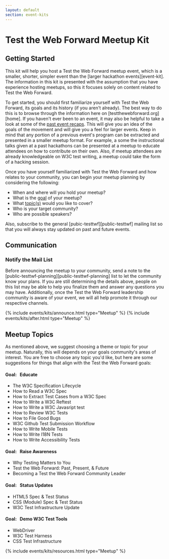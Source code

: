 ```yaml
---
layout: default
section: event-kits
---
```


# Test the Web Forward Meetup Kit

<h2 id="getting_started">Getting Started</h2>
This kit will help you host a Test the Web Forward meetup event, which is a smaller, shorter, simpler event than the [larger hackathon events][event-kit].  The information in this kit is presented with the assumption that you have experience hosting meetups, so this it focuses solely on content related to Test the Web Forward.

To get started, you should first familiarize yourself with Test the Web Forward, its goals and its history (if you aren't already). The best way to do this is to browse through the information here on [testthewebforward.org][home]. If you haven't ever been to an event, it may also be helpful to take a look at some of the [past event recaps][recaps]. This will give you an idea of the goals of the movement and will give you a feel for larger events. Keep in mind that any portion of a previous event's program can be extracted and presented in a smaller meetup format. For example, a some the instructional talks given at a past hackathons can be presented at a meetup to educate attendees on how to contribute on their own. Also, if meetup attendees are already knowledgeable on W3C test writing, a meetup could take the form of a hacking session.

Once you have yourself familiarized with Test the Web Forward and how relates to your community, you can begin your meetup planning by considering the following:

* When and where will you hold your meetup?
* What is the [goal][meetup-topics] of your meetup? 
* What [topic(s)][meetup-topics] would you like to cover?
* Who is your target community?
* Who are possible speakers?

Also, subscribe to the general [pubic-testtwf][public-testtwf] mailing list so that you will always stay updated on past and future events.

## Communication

### Notify the Mail List

Before announcing the meetup to your community, send a note to the [public-testtwf-planning][public-testtwf-planning] list to let the community know your plans. If you are still determining the details above, people on this list may be able to help you finalize them and answer any questions you may have. Additionally, once the Test the Web Forward leadership community is aware of your event, we will all help promote it through our respective channels.

{% include events/kits/announce.html type="Meetup" %}
{% include events/kits/after.html type="Meetup" %}


<h2 id="meetup_topics">Meetup Topics</h2>

As mentioned above, we suggest choosing a theme or topic for your meetup. Naturally, this will depends on your goals community's areas of interest. You are free to choose any topic you'd like, but here are some suggestions for things that align with the Test the Web Forward goals:
    
#### Goal: &nbsp; Educate
* The W3C Specification Lifecycle
* How to Read a W3C Spec
* How to Extract Test Cases from a W3C Spec
* How to Write a W3C Reftest
* How to Write a W3C Javasript test
* How to Review W3C Tests
* How to File Good Bugs
* W3C Github Test Submission Workflow
* How to Write Mobile Tests
* How to Write I18N Tests
* How to Write Accessibility Tests

#### Goal: &nbsp; Raise Awareness
* Why Testing Matters to You
* Test the Web Forward: Past, Present, & Future
* Becoming a Test the Web Forward Community Leader

#### Goal: &nbsp; Status Updates
* HTML5 Spec & Test Status
* CSS (Module) Spec & Test Status
* W3C Test Infrastructure Update
 
#### Goal: &nbsp; Demo W3C Test Tools
* WebDriver 
* W3C Test Harness
* CSS Test Infrastructure

{% include events/kits/resources.html type="Meetup" %}

[event-kit]: ./event-kit.html
[recaps]: #past-event-recaps
[meetup-topics]: #meetup_topics
